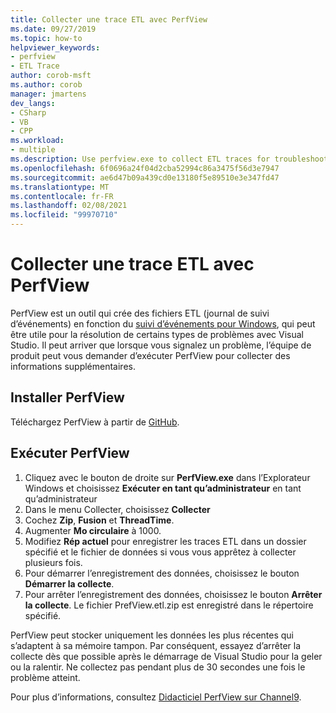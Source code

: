 ```yaml
---
title: Collecter une trace ETL avec PerfView
ms.date: 09/27/2019
ms.topic: how-to
helpviewer_keywords:
- perfview
- ETL Trace
author: corob-msft
ms.author: corob
manager: jmartens
dev_langs:
- CSharp
- VB
- CPP
ms.workload:
- multiple
ms.description: Use perfview.exe to collect ETL traces for troubleshooting issues with Visual Studio
ms.openlocfilehash: 6f0696a24f04d2cba52994c86a3475f56d3e7947
ms.sourcegitcommit: ae6d47b09a439cd0e13180f5e89510e3e347fd47
ms.translationtype: MT
ms.contentlocale: fr-FR
ms.lasthandoff: 02/08/2021
ms.locfileid: "99970710"
---
```

# <a name="collect-an-etl-trace-with-perfview"></a>Collecter une trace ETL avec PerfView

PerfView est un outil qui crée des fichiers ETL (journal de suivi d’événements) en fonction du [suivi d’événements pour Windows](/windows/desktop/ETW/event-tracing-portal), qui peut être utile pour la résolution de certains types de problèmes avec Visual Studio. Il peut arriver que lorsque vous signalez un problème, l’équipe de produit peut vous demander d’exécuter PerfView pour collecter des informations supplémentaires.

## <a name="install-perfview"></a>Installer PerfView

Téléchargez PerfView à partir de [GitHub](https://github.com/Microsoft/perfview/blob/master/documentation/Downloading.md).

## <a name="run-perfview"></a>Exécuter PerfView

1. Cliquez avec le bouton de droite sur **PerfView.exe** dans l’Explorateur Windows et choisissez **Exécuter en tant qu’administrateur** en tant qu’administrateur
1. Dans le menu Collecter, choisissez **Collecter**
1. Cochez **Zip**, **Fusion** et **ThreadTime**.
1. Augmenter **Mo circulaire** à 1000.
1. Modifiez **Rép actuel** pour enregistrer les traces ETL dans un dossier spécifié et le fichier de données si vous vous apprêtez à collecter plusieurs fois.
1. Pour démarrer l’enregistrement des données, choisissez le bouton **Démarrer la collecte**.
1. Pour arrêter l’enregistrement des données, choisissez le bouton **Arrêter la collecte**. Le fichier PrefView.etl.zip est enregistré dans le répertoire spécifié.

PerfView peut stocker uniquement les données les plus récentes qui s’adaptent à sa mémoire tampon. Par conséquent, essayez d’arrêter la collecte dès que possible après le démarrage de Visual Studio pour la geler ou la ralentir. Ne collectez pas pendant plus de 30 secondes une fois le problème atteint.

Pour plus d’informations, consultez [Didacticiel PerfView sur Channel9](https://channel9.msdn.com/Series/PerfView-Tutorial/PerfView-Tutorial-1-Collecting-data-with-the-Run-command).
